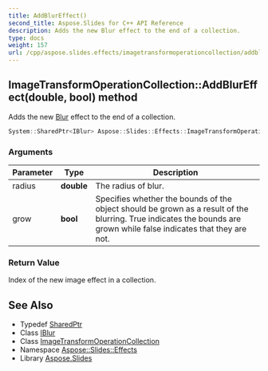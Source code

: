 ```yaml
---
title: AddBlurEffect()
second_title: Aspose.Slides for C++ API Reference
description: Adds the new Blur effect to the end of a collection.
type: docs
weight: 157
url: /cpp/aspose.slides.effects/imagetransformoperationcollection/addblureffect/
---
```

## ImageTransformOperationCollection::AddBlurEffect(double, bool) method


Adds the new [Blur](../../blur/) effect to the end of a collection.

```cpp
System::SharedPtr<IBlur> Aspose::Slides::Effects::ImageTransformOperationCollection::AddBlurEffect(double radius, bool grow) override
```


### Arguments

| Parameter | Type | Description |
| --- | --- | --- |
| radius | **double** | The radius of blur. |
| grow | **bool** | Specifies whether the bounds of the object should be grown as a result of the blurring. True indicates the bounds are grown while false indicates that they are not. |

### Return Value

Index of the new image effect in a collection.

## See Also

* Typedef [SharedPtr](../../system/sharedptr/)
* Class [IBlur](../iblur/)
* Class [ImageTransformOperationCollection](./)
* Namespace [Aspose::Slides::Effects](../)
* Library [Aspose.Slides](../../)